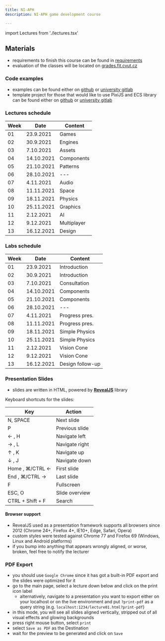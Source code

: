 ```yaml
---
title: NI-APH
description: NI-APH game development course

---
```


import Lectures from './lectures.tsx'

## Materials
- requirements to finish this course can be found in [requirements](./02-requirements.md)
- evaluation of the classes will be located on [grades.fit.cvut.cz](https://grades.fit.cvut.cz/)

### Code examples
- examples can be found either on [github](https://github.com/APHGames/examples) or [university gitlab](https://gitlab.fit.cvut.cz/NI-APH/examples)
- template project for those that would like to use PixiJS and ECS library can be found either on [github](https://github.com/APHGames/ecs-template) or [university gitlab](https://gitlab.fit.cvut.cz/NI-APH/ecs-template)

<Lectures />

### Lectures schedule

| Week | Date | Content | 
| ------ | ------ | ------ | 
| 01 | 23.9.2021 | Games |
| 02 | 30.9.2021 | Engines |
| 03 | 7.10.2021 | Assets |
| 04 | 14.10.2021 | Components |
| 05 | 21.10.2021 | Patterns |
| 06 | 28.10.2021 | --- |
| 07 | 4.11.2021 | Audio |
| 08 | 11.11.2021 | Space |
| 09 | 18.11.2021 | Physics |
| 10 | 25.11.2021 | Graphics |
| 11 | 2.12.2021 | AI |
| 12 | 9.12.2021 | Multiplayer |
| 13 | 16.12.2021 | Design |

### Labs schedule

| Week | Date | Content | 
| ------ | ------ | ------ | 
| 01 | 23.9.2021 | Introduction |
| 02 | 30.9.2021 | Introduction |
| 03 | 7.10.2021 | Consultation |
| 04 | 14.10.2021 | Components |
| 05 | 21.10.2021 | Components |
| 06 | 28.10.2021 | --- |
| 07 | 4.11.2021 | Progress pres. |
| 08 | 11.11.2021 | Progress pres. |
| 09 | 18.11.2021 | Simple Physics |
| 10 | 25.11.2021 | Simple Physics |
| 11 | 2.12.2021 | Vision Cone |
| 12 | 9.12.2021 | Vision Cone |
| 13 | 16.12.2021 | Design follow-up |

### Presentation Slides
- slides are written in HTML, powered by [**RevealJS**](https://revealjs.com/) library

Keyboard shortcuts for the slides:

| Key | Action | 
| ------ | ------ | 
| N, SPACE | Next slide | 
| P | Previous slide |
| ← , H | Navigate left |
| → , L | Navigate right |
| ↑ , K | Navigate up |
| ↓ , J | Navigate down |
| Home , ⌘/CTRL ← | First slide |
| End , ⌘/CTRL → | Last slide |
| F | Fullscreen |
| ESC, O | Slide overview |
| CTRL + Shift + F | Search |

#### Browser support
- RevealJS used as a presentation framework supports all browsers since 2012 (Chrome 24+, Firefox 4+, IE10+, Edge, Safari, Opera)
- custom styles were tested against Chrome 77 and Firefox 69 (Windows, Linux and Android platforms)
- if you bump into anything that appears wrongly aligned, or worse, broken, feel free to notify the lecturer

### PDF Export
- you should use `Google Chrome` since it has got a built-in PDF export and the slides were optimized for it
- go to the main page, select a lecture down below and click on the print icon label
  - alternatively, navigate to a presentation you want to export either on your localhost or on the live environment and put `?print-pdf` as a query string (e.g. `localhost:1234/lecture01.html?print-pdf`)
- in this mode, you will see all slides aligned vertically, stripped out of all visual effects and glowing backgrounds
- press right mouse button, select `print`
- select `Save as PDF` as the Destination
- wait for the preview to be generated and click on `Save`